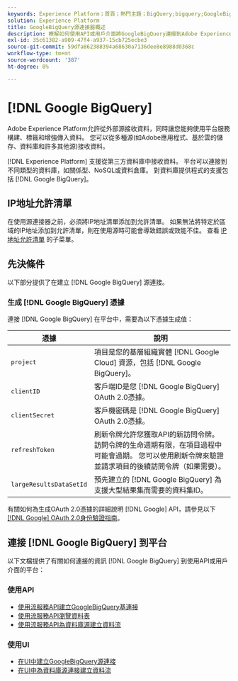 ```yaml
---
keywords: Experience Platform；首頁；熱門主題；BigQuery;bigquery;GoogleBigQuery;google bigquery
solution: Experience Platform
title: GoogleBigQuery源連接器概述
description: 瞭解如何使用API或用戶介面將GoogleBigQuery連接到Adobe Experience Platform。
exl-id: 35c61382-a909-47f4-a937-15cb725ecbe3
source-git-commit: 59dfa862388394a68630a7136dee8e8988d0368c
workflow-type: tm+mt
source-wordcount: '387'
ht-degree: 0%

---
```


# [!DNL Google BigQuery]

Adobe Experience Platform允許從外部源接收資料，同時讓您能夠使用平台服務構建、標籤和增強傳入資料。 您可以從多種源(如Adobe應用程式、基於雲的儲存、資料庫和許多其他源)接收資料。

[!DNL Experience Platform] 支援從第三方資料庫中接收資料。 平台可以連接到不同類型的資料庫，如關係型、NoSQL或資料倉庫。 對資料庫提供程式的支援包括 [!DNL Google BigQuery]。

## IP地址允許清單

在使用源連接器之前，必須將IP地址清單添加到允許清單。 如果無法將特定於區域的IP地址添加到允許清單，則在使用源時可能會導致錯誤或效能不佳。 查看 [IP地址允許清單](../../ip-address-allow-list.md) 的子菜單。

## 先決條件

以下部分提供了在建立 [!DNL Google BigQuery] 源連接。

### 生成 [!DNL Google BigQuery] 憑據

連接 [!DNL Google BigQuery] 在平台中，需要為以下憑據生成值：

| 憑據 | 說明 |
| ---------- | ----------- |
| `project` | 項目是您的基層組織實體 [!DNL Google Cloud] 資源，包括 [!DNL Google BigQuery]。 |
| `clientID` | 客戶端ID是您 [!DNL Google BigQuery] OAuth 2.0憑據。 |
| `clientSecret` | 客戶機密碼是 [!DNL Google BigQuery] OAuth 2.0憑據。 |
| `refreshToken` | 刷新令牌允許您獲取API的新訪問令牌。 訪問令牌的生命週期有限，在項目過程中可能會過期。 您可以使用刷新令牌來驗證並請求項目的後續訪問令牌（如果需要）。 |
| `largeResultsDataSetId` | 預先建立的  [!DNL Google BigQuery] 為支援大型結果集而需要的資料集ID。 |

有關如何為生成OAuth 2.0憑據的詳細說明 [!DNL Google] API，請參見以下 [[!DNL Google] OAuth 2.0身份驗證指南](https://developers.google.com/identity/protocols/oauth2)。

## 連接 [!DNL Google BigQuery] 到平台

以下文檔提供了有關如何連接的資訊 [!DNL Google BigQuery] 到使用API或用戶介面的平台：

### 使用API

- [使用流服務API建立GoogleBigQuery基連接](../../tutorials/api/create/databases/bigquery.md)
- [使用流服務API瀏覽資料表](../../tutorials/api/explore/tabular.md)
- [使用流服務API為資料庫源建立資料流](../../tutorials/api/collect/database-nosql.md)

### 使用UI

- [在UI中建立GoogleBigQuery源連接](../../tutorials/ui/create/databases/bigquery.md)
- [在UI中為資料庫源連接建立資料流](../../tutorials/ui/dataflow/databases.md)
